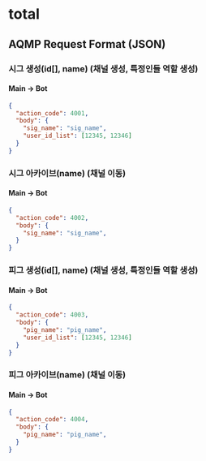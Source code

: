 # total

## AQMP Request Format (JSON)

### 시그 생성(id[], name) (채널 생성, 특정인들 역할 생성)

#### Main -> Bot

```json
{
  "action_code": 4001,
  "body": {
    "sig_name": "sig_name",
    "user_id_list": [12345, 12346]
  }
}
```


### 시그 아카이브(name) (채널 이동)

#### Main -> Bot

```json
{
  "action_code": 4002,
  "body": {
    "sig_name": "sig_name",
  }
}
```

### 피그 생성(id[], name) (채널 생성, 특정인들 역할 생성)

#### Main -> Bot

```json
{
  "action_code": 4003,
  "body": {
    "pig_name": "pig_name",
    "user_id_list": [12345, 12346]
  }
}
```


### 피그 아카이브(name) (채널 이동)

#### Main -> Bot

```json
{
  "action_code": 4004,
  "body": {
    "pig_name": "pig_name",
  }
}
```
